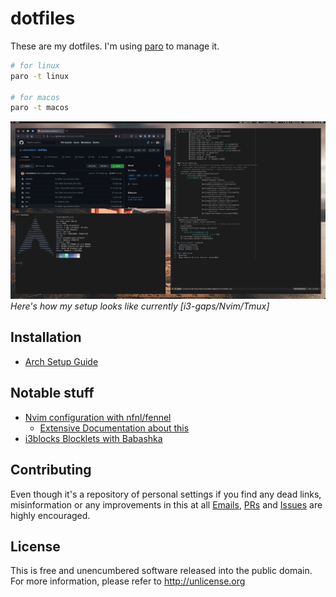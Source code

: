 dotfiles
===================
These are my dotfiles. I'm using [paro](https://github.com/rafaeldelboni/paro) to manage it.
```bash
# for linux
paro -t linux

# for macos
paro -t macos
```

![screenshot](https://github.com/RafaelDelboni/dotfiles/blob/master/docs/screenshot.png)
_Here's how my setup looks like currently [i3-gaps/Nvim/Tmux]_

## Installation
 - [Arch Setup Guide](https://github.com/RafaelDelboni/dotfiles/blob/master/docs/arch.md)

## Notable stuff
 - [Nvim configuration with nfnl/fennel](https://github.com/rafaeldelboni/dotfiles/tree/master/config/nvim)
   - [Extensive Documentation about this](https://github.com/rafaeldelboni/cajus-nfnl)
 - [i3blocks Blocklets with Babashka](https://github.com/rafaeldelboni/dotfiles/tree/master/config/i3blocks/scripts)

## Contributing
Even though it's a repository of personal settings if you find any dead links, misinformation or any improvements in this at all
[Emails](https://github.com/rafaeldelboni), [PRs](https://github.com/rafaeldelboni/buildlogs/pulls) and [Issues](https://github.com/rafaeldelboni/buildlogs/issues)
are highly encouraged.

## License
This is free and unencumbered software released into the public domain.  
For more information, please refer to <http://unlicense.org>
